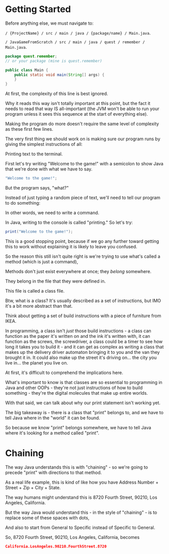# Getting Started

Before anything else, we must navigate to:

```/ {ProjectName} / src / main / java / {package/name} / Main.java```.

```/ JavaGameFromScratch / src / main / java / quest / remember / Main.java```.

```java
package quest.remember;
// or your package (mine is quest.remember)

public class Main {
    public static void main(String[] args) {
    }
}
```

At first, the complexity of this line is best ignored. 

Why it reads this way isn't totally important at this point, but the fact it needs to read that way IS all-important (the JVM won't be able to run your program unless it sees this sequence at the start of everything else). 

Making the program do more doesn't require the same level of complexity as these first few lines.

The very first thing we should work on is making sure our program runs by giving the simplest instructions of all: 

Printing text to the terminal.

First let's try writing "Welcome to the game!" with a semicolon to show Java that we're done with what we have to say.

```java
"Welcome to the game!";
```

But the program says, "what?"

Instead of just typing a random piece of text, we'll need to tell our program to do something:

In other words, we need to write a command.

In Java, writing to the console is called "printing." So let's try:

```java
print("Welcome to the game!");
```

This is a good stopping point, because if we go any further toward getting this to work without explaining it is likely to leave you confused.

So the reason this still isn't quite right is we're trying to use what's called a method (which is just a command),

Methods don't just exist everywhere at once; they *belong* somewhere. 

They belong in the file that they were defined in.

This file is called a class file.

Btw, what is a class? It's usually described as a set of instructions, but IMO it's a bit more abstract than that.

Think about getting a set of build instructions with a piece of furniture from IKEA.

In programming, a class isn't *just* those build instructions -
a class can function as the paper it's written on and the ink it's written with, it can function
as the screws, the screwdriver, a class could be a timer to see how long it takes you to build it -
and it can get as complex as writing a class that makes up the delivery driver automaton bringing it to you and the van they brought it in. It could also make up the
street it's driving on... the city you live in... the planet you live on.

At first, it's difficult to comprehend the implications here.

What's important to know is that classes are so essential to programming in Java and other OOPs - they're not
just instructions of how to build something - they're the digital molecules that make up entire worlds.

With that said, we can talk about why our print statement isn't working yet.

The big takeaway is - there is a class that "print" belongs to, and we have to tell Java where in the "world" it can be found.

So because we know "print" belongs somewhere, we have to tell Java where it's looking for a method called "print".

# Chaining

The way Java understands this is with "chaining" - so we're going to precede "print" with directions to that method.

As a real life example, this is kind of like how you have Address Number + Street + Zip + City + State.

The way humans might understand this is 8720 Fourth Street, 90210, Los Angeles, California.

But the way Java would understand this - in the style of "chaining" - is to replace some of these spaces with dots,

And also to start from General to Specific instead of Specific to General.

So, 8720 Fourth Street, 90210, Los Angeles, California, becomes

```json
California.LosAngeles.90210.FourthStreet.8720
```